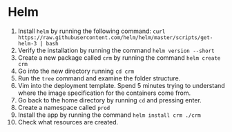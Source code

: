 # Helm 

1. Install `helm` by running the following command: `curl https://raw.githubusercontent.com/helm/helm/master/scripts/get-helm-3 | bash`
2. Verify the installation by running the command `helm version --short`
3. Create a new package called `crm` by running the command `helm create crm`
4. Go into the new directory running `cd crm`
5. Run the `tree` command and examine the folder structure.
6. Vim  into the deployment template. Spend 5 minutes trying to understand where the image specification for the containers come from.
7. Go back to the home directory by running `cd` and pressing enter.
8. Create a namespace called `prod`
9. Install the app by running the command `helm install crm ./crm`
10. Check what resources are created. 

